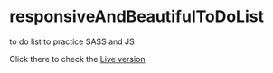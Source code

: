 # responsiveAndBeautifulToDoList
to do list to practice  SASS and JS 


 Click there to check the [Live version](https://loonyt.github.io/responsiveAndBeautifulToDoList/)



